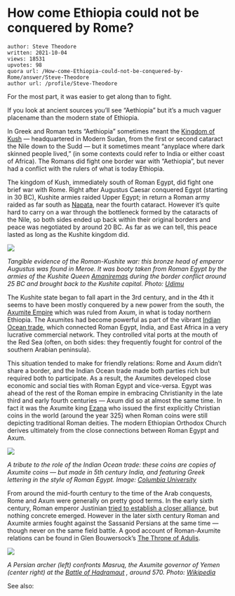 # How come Ethiopia could not be conquered by Rome?

	author: Steve Theodore
	written: 2021-10-04
	views: 18531
	upvotes: 98
	quora url: /How-come-Ethiopia-could-not-be-conquered-by-Rome/answer/Steve-Theodore
	author url: /profile/Steve-Theodore


For the most part, it was easier to get along than to fight.

If you look at ancient sources you’ll see “Aethiopia” but it’s a much vaguer placename than the modern state of Ethiopia.

In Greek and Roman texts “Aethiopia” sometimes meant the [Kingdom of Kush](https://www.nationalgeographic.org/media/kingdoms-kush/) — headquartered in Modern Sudan, from the first or second cataract the Nile down to the Sudd — but it sometimes meant “anyplace where dark skinned people lived,” (in some contexts could refer to India or either coast of Africa). The Romans did fight one border war with “Aethiopia”, but never had a conflict with the rulers of what is today Ethiopia.

The kingdom of Kush, immediately south of Roman Egypt, did fight one brief war with Rome. Right after Augustus Caesar conquered Egypt (starting in 30 BC), Kushite armies raided Upper Egypt; in return a Roman army raided as far south as [Napata](https://en.wikipedia.org/wiki/Napata), near the fourth cataract. However it’s quite hard to carry on a war through the bottleneck formed by the cataracts of the Nile, so both sides ended up back within their original borders and peace was negotiated by around 20 BC. As far as we can tell, this peace lasted as long as the Kushite kingdom did.

![](https://qph.fs.quoracdn.net/main-qimg-9f80dcad2a119c7573be8f6edb76ee58-lq)

_Tangible evidence of the Roman-Kushite war: this bronze head of emperor Augustus was found in Meroe. It was booty taken from Roman Egypt by the armies of the Kushite Queen_ _[Amaniremas](https://en.wikipedia.org/wiki/Amanirenas)_ _during the border conflict around 25 BC and brought back to the Kushite capital. Photo:_ _[Udimu](https://www.worldhistory.org/image/286/the-meroe-head-of-augustus-caesar/)_ 

The Kushite state began to fall apart in the 3rd century, and in the 4th it seems to have been mostly conquered by a new power from the south, the [Axumite Empire](https://en.wikipedia.org/wiki/Kingdom_of_Aksum) which was ruled from Axum, in what is today northern Ethiopia. The Axumites had become powerful as part of the vibrant [Indian Ocean trade](https://www.quora.com/I-have-heard-that-ancient-Greece-and-Rome-were-having-trades-with-south-Indian-kingdoms-But-in-history-why-werent-these-given-much-importance-and-not-talked-about/answer/Steve-Theodore?ch=10&oid=13854077&share=70e19e91&srid=zLvM&target_type=answer), which connected Roman Egypt, India, and East Africa in a very lucrative commercial network. They controlled vital ports at the mouth of the Red Sea (often, on both sides: they frequently fought for control of the southern Arabian peninsula).

This situation tended to make for friendly relations: Rome and Axum didn’t share a border, and the Indian Ocean trade made both parties rich but required both to participate. As a result, the Axumites developed close economic and social ties with Roman Egypt and vice-versa. Egypt was ahead of the rest of the Roman empire in embracing Christianity in the late third and early fourth centuries — Axum did so at almost the same time. In fact it was the Axumite king [Ezana](https://en.wikipedia.org/wiki/Ezana_of_Axum) who issued the first explicitly Christian coins in the world (around the year 325) when Roman coins were still depicting traditional Roman deities. The modern Ethiopian Orthodox Church derives ultimately from the close connections between Roman Egypt and Axum.

![](https://qph.fs.quoracdn.net/main-qimg-c0c8a0d0647633afbca1c34605f2e09f-lq)

_A tribute to the role of the Indian Ocean trade: these coins are copies of Axumite coins — but made in 5th century India, and featuring Greek lettering in the style of Roman Egypt. Image:_ _[Columbia University](http://www.columbia.edu/itc/mealac/pritchett/00routesdata/0500_0599/shipping/coins/coins.html)_ 

From around the mid-fourth century to the time of the Arab conquests, Rome and Axum were generally on pretty good terms. In the early sixth century, Roman emperor Justinian [tried to establish a closer alliance](https://en.wikipedia.org/wiki/Nonnosus_(historian)), but nothing concrete emerged. However in the later sixth century Roman and Axumite armies fought against the Sassanid Persians at the same time — though never on the same field battle. A good account of Roman-Axumite relations can be found in Glen Bouwersock’s [The Throne of Adulis](https://www.amazon.com/Throne-Adulis-Islam-Emblems-Antiquity/dp/0199739323).

![](https://qph.fs.quoracdn.net/main-qimg-f9a8053a9ed551127ab84940e885153d-lq)

_A Persian archer (left) confronts Masruq, the Axumite governor of Yemen (center right) at the_ _[Battle of Hadramaut](https://en.wikipedia.org/wiki/Battle_of_Hadhramaut)_ _, around 570. Photo:_ _[Wikipedia](https://en.wikipedia.org/wiki/Battle_of_Hadhramaut#/media/File:Balami_-_Tarikhnama_-_The_arrow_of_old_Wahraz_kills_Masruq,_the_Ethiopian_King_of_Yemen_(cropped).jpg)_ 

See also:




